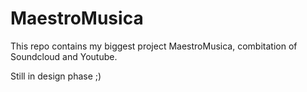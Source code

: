 # MaestroMusica

This repo contains my biggest project MaestroMusica, combitation of Soundcloud and Youtube.

Still in design phase ;)
